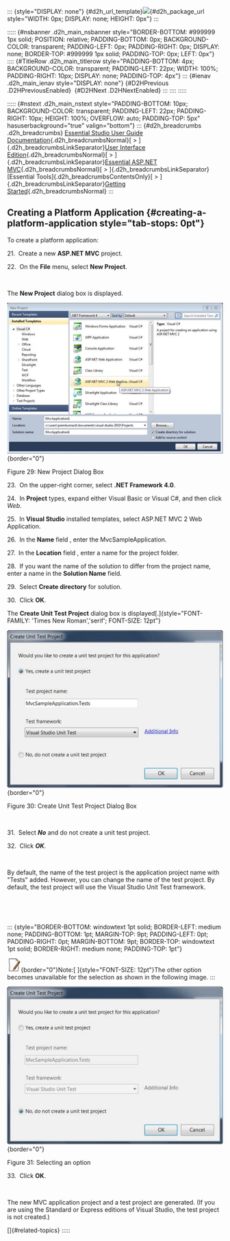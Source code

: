 ::: {style="DISPLAY: none"}
[](ms-xhelp:///?Id=d2h_url_template){#d2h_url_template}![](!package_url!){#d2h_package_url style="WIDTH: 0px; DISPLAY: none; HEIGHT: 0px"}
:::

::::: {#nsbanner .d2h_main_nsbanner style="BORDER-BOTTOM: #999999 1px solid; POSITION: relative; PADDING-BOTTOM: 0px; BACKGROUND-COLOR: transparent; PADDING-LEFT: 0px; PADDING-RIGHT: 0px; DISPLAY: none; BORDER-TOP: #999999 1px solid; PADDING-TOP: 0px; LEFT: 0px"}
:::: {#TitleRow .d2h_main_titlerow style="PADDING-BOTTOM: 4px; BACKGROUND-COLOR: transparent; PADDING-LEFT: 22px; WIDTH: 100%; PADDING-RIGHT: 10px; DISPLAY: none; PADDING-TOP: 4px"}
::: {#ienav .d2h_main_ienav style="DISPLAY: none"}
[](ms-xhelp:///?Id=719c055e-a029-45a1-90f0-c5c2b8bae2a4){#D2HPrevious .D2HPreviousEnabled}  [](ms-xhelp:///?Id=f92aa1ef-ebe1-4ea2-9b28-fcf5b6ce7faa){#D2HNext .D2HNextEnabled}
:::
::::
:::::

::::: {#nstext .d2h_main_nstext style="PADDING-BOTTOM: 10px; BACKGROUND-COLOR: transparent; PADDING-LEFT: 22px; PADDING-RIGHT: 10px; HEIGHT: 100%; OVERFLOW: auto; PADDING-TOP: 5px" hasuserbackground="true" valign="bottom"}
::: {#d2h_breadcrumbs .d2h_breadcrumbs}
[Essential Studio User Guide Documentation](ms-xhelp:///?Id=12457748-09e3-4d74-a240-8e049cedf030){.d2h_breadcrumbsNormal}[ \> ]{.d2h_breadcrumbsLinkSeparator}[User Interface Edition](ms-xhelp:///?Id=c29296b7-531c-413b-a0ec-488ca1f7f669){.d2h_breadcrumbsNormal}[ \> ]{.d2h_breadcrumbsLinkSeparator}[Essential ASP.NET MVC](ms-xhelp:///?Id=4b14e7d1-65c4-4f67-b1aa-2c37709905a5){.d2h_breadcrumbsNormal}[ \> ]{.d2h_breadcrumbsLinkSeparator}[Essential Tools]{.d2h_breadcrumbsContentsOnly}[ \> ]{.d2h_breadcrumbsLinkSeparator}[Getting Started](ms-xhelp:///?Id=719c055e-a029-45a1-90f0-c5c2b8bae2a4){.d2h_breadcrumbsNormal}
:::

## Creating a Platform Application {#creating-a-platform-application style="tab-stops: 0pt"}

To create a platform application:

21.  Create a new **ASP.NET MVC** project.

22.  On the **File** menu, select **New Project**.

 

The **New Project** dialog box is displayed.

![Description: C:\\Work Place\\Work Trunk\\features\\SF4718\\creatingMVC.png](ImagesExt/image56_34.jpg){border="0"}

Figure 29: New Project Dialog Box

23.  On the upper-right corner, select **.NET Framework 4.0**.

24.  In **Project** types, expand either Visual Basic or Visual C#, and then click *Web*.

25.  In **Visual Studio** installed templates, select ASP.NET MVC 2 Web Application.

26.  In the **Name** field , enter the MvcSampleApplication.

27.  In the **Location** field , enter a name for the project folder.

28.  If you want the name of the solution to differ from the project name, enter a name in the **Solution Name** field.

29.  Select **Create directory** for solution.

30.  Click **OK**.

The **Create Unit Test Project** dialog box is displayed[.]{style="FONT-FAMILY: 'Times New Roman','serif'; FONT-SIZE: 12pt"}

![](ImagesExt/image56_35.jpg){border="0"}

Figure 30: Create Unit Test Project Dialog Box

 

31.  Select ***No*** and do not create a unit test project.

32.  Click ***OK***.

 

By default, the name of the test project is the application project name with \"Tests\" added. However, you can change the name of the test project. By default, the test project will use the Visual Studio Unit Test framework.

 

 

::: {style="BORDER-BOTTOM: windowtext 1pt solid; BORDER-LEFT: medium none; PADDING-BOTTOM: 1pt; MARGIN-TOP: 9pt; PADDING-LEFT: 0pt; PADDING-RIGHT: 0pt; MARGIN-BOTTOM: 9pt; BORDER-TOP: windowtext 1pt solid; BORDER-RIGHT: medium none; PADDING-TOP: 1pt"}
 

![](ImagesExt/image56_36.jpg){border="0"}Note:[ ]{style="FONT-SIZE: 12pt"}The other option becomes unavailable for the selection as shown in the following image.
:::

![](ImagesExt/image56_37.jpg){border="0"}

Figure 31: Selecting an option

33.  Click **OK**.

 

The new MVC application project and a test project are generated. (If you are using the Standard or Express editions of Visual Studio, the test project is not created.)

[]{#related-topics}
:::::
